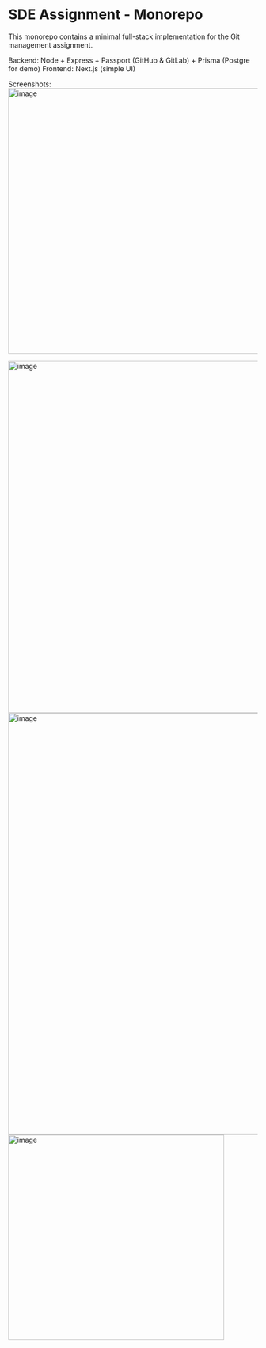 # SDE Assignment - Monorepo

This monorepo contains a minimal full-stack implementation for the Git management assignment.

 Backend: Node + Express + Passport (GitHub & GitLab) + Prisma (Postgre for demo)
 Frontend: Next.js (simple UI)

 Screenshots:
 <img width="1059" height="537" alt="image" src="https://github.com/user-attachments/assets/c643f4a8-d265-4391-90f9-877d72e551fb" />


<img width="710" height="711" alt="image" src="https://github.com/user-attachments/assets/a76463d9-14f7-41a1-aedb-e8255f8404b6" />

<img width="1911" height="852" alt="image" src="https://github.com/user-attachments/assets/60ea6e33-c95b-4360-a04d-0fa9a85dc861" />

<img width="436" height="415" alt="image" src="https://github.com/user-attachments/assets/62e0c457-da40-4ae0-8af6-1fc8b0357db4" />




